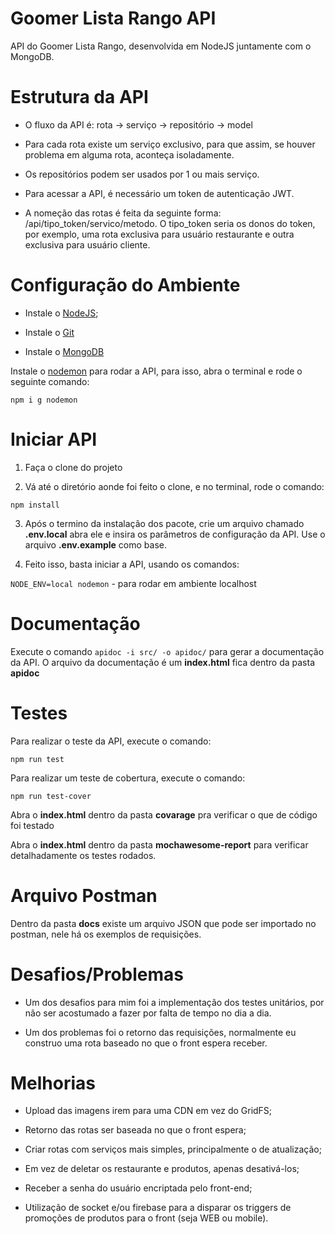 
# Goomer Lista Rango API

  

API do Goomer Lista Rango, desenvolvida em NodeJS juntamente com o MongoDB.

  

# Estrutura da API

- O fluxo da API é: rota -> serviço -> repositório -> model

- Para cada rota existe um serviço exclusivo, para que assim, se houver problema em alguma rota, aconteça isoladamente.

- Os repositórios podem ser usados por 1 ou mais serviço.

- Para acessar a API, é necessário um token de autenticação JWT.

- A nomeção das rotas é feita da seguinte forma: /api/tipo_token/servico/metodo. O tipo_token seria os donos do token, por exemplo, uma rota exclusiva para usuário restaurante e outra exclusiva para usuário cliente.

  

# Configuração do Ambiente

- Instale o [NodeJS](https://nodejs.org/en/);

- Instale o [Git](https://git-scm.com/downloads)

- Instale o [MongoDB](https://www.mongodb.com/try/download/community)

  

Instale o [nodemon](https://www.npmjs.com/package/nodemon) para rodar a API, para isso, abra o terminal e rode o seguinte comando:

  

`npm i g nodemon`

  

# Iniciar API

1) Faça o clone do projeto

2) Vá até o diretório aonde foi feito o clone, e no terminal, rode o comando:

`npm install`

3) Após o termino da instalação dos pacote, crie um arquivo chamado **.env.local** abra ele e insira os parâmetros de configuração da API. Use o arquivo **.env.example** como base.

4) Feito isso, basta iniciar a API, usando os comandos:

`NODE_ENV=local nodemon` - para rodar em ambiente localhost

  

# Documentação

Execute o comando `apidoc -i src/ -o apidoc/` para gerar a documentação da API. O arquivo da documentação é um **index.html** fica dentro da pasta **apidoc**

# Testes

Para realizar o teste da API, execute o comando:

`npm run test`

Para realizar um teste de cobertura, execute o comando:

`npm run test-cover`

Abra o **index.html** dentro da pasta **covarage** pra verificar o que de código foi testado

Abra o **index.html** dentro da pasta **mochawesome-report** para verificar detalhadamente os testes rodados.

# Arquivo Postman

Dentro da pasta **docs** existe um arquivo JSON que pode ser importado no postman, nele há os exemplos de requisições.

# Desafios/Problemas

- Um dos desafios para mim foi a implementação dos testes unitários, por não ser acostumado a fazer por falta de tempo no dia a dia.

- Um dos problemas foi o retorno das requisições, normalmente eu construo uma rota baseado no que o front espera receber.

  

# Melhorias

- Upload das imagens irem para uma CDN em vez do GridFS;

- Retorno das rotas ser baseada no que o front espera;

- Criar rotas com serviços mais simples, principalmente o de atualização;

- Em vez de deletar os restaurante e produtos, apenas desativá-los;

- Receber a senha do usuário encriptada pelo front-end;

- Utilização de socket e/ou firebase para a disparar os triggers de promoções de produtos para o front (seja WEB ou mobile).